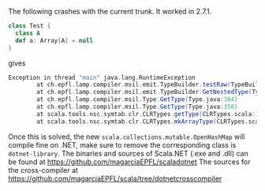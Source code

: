 The following crashes with the current trunk. It worked in 2.7.1.

```scala
class Test {
  class A
  def a: Array[A] = null
}
```

gives

```scala
Exception in thread "main" java.lang.RuntimeException
        at ch.epfl.lamp.compiler.msil.emit.TypeBuilder.testRaw(TypeBuilder.scala:187)
        at ch.epfl.lamp.compiler.msil.emit.TypeBuilder.GetNestedType(TypeBuilder.scala:144)
        at ch.epfl.lamp.compiler.msil.Type.GetType(Type.java:384)
        at ch.epfl.lamp.compiler.msil.Type.GetType(Type.java:358)
        at scala.tools.nsc.symtab.clr.CLRTypes.getType(CLRTypes.scala:137)
        at scala.tools.nsc.symtab.clr.CLRTypes.mkArrayType(CLRTypes.scala:145)
```

Once this is solved, the new `scala.collections.mutable.OpenHashMap` will compile fine on .NET, make sure to remove the corresponding class is `dotnet-library`.
The binaries and sources of Scala.NET (.exe and .dll) can be found at https://github.com/magarciaEPFL/scaladotnet
The sources for the cross-compiler at https://github.com/magarciaEPFL/scala/tree/dotnetcrosscompiler

